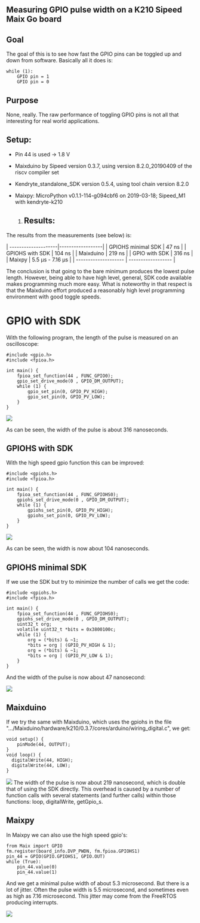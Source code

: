 Measuring GPIO pulse width on a K210 Sipeed Maix Go board
---------------------------------------------------------

Goal
----
The goal of this is to see how fast the GPIO pins can be toggled up and
down from software. Basically all it does is:

```
while (1):
    GPIO pin = 1
    GPIO pin = 0
```

Purpose
-------

None, really. The raw performance of toggling GPIO pins is not all that
interesting for real world applications.

Setup:
------

-   Pin 44 is used -&gt; 1.8 V

-   Maixduino by Sipeed version 0.3.7, using version 8.2.0\_20190409 of
    the riscv compiler set

-   Kendryte\_standalone\_SDK version 0.5.4, using tool chain version
    8.2.0

-   Maixpy: MicroPython v0.1.1-114-g094cbf6 on 2019-03-18; Sipeed\_M1
    with kendryte-k210

    1.  Results:
        --------

The results from the measurements (see below) is:

  | --------------------|------------------|
  | GPIOHS minimal SDK | 47 ns |
  | GPIOHS with SDK | 104 ns |
  | Maixduino | 219 ns |
  | GPIO with SDK | 316 ns |
  | Maixpy | 5.5 µs - 7.16 µs |
  | -------------------- | ------------------ |

The conclusion is that going to the bare minimum produces the lowest
pulse length. However, being able to have high level, general, SDK code
available makes programming much more easy. What is noteworthy in that
respect is that the Maixduino effort produced a reasonably high level
programming environment with good toggle speeds.

GPIO with SDK
=============

With the following program, the length of the pulse is measured on an
oscilloscope:

```
#include <gpio.h>
#include <fpioa.h>

int main() {
    fpioa_set_function(44 , FUNC_GPIO0);
    gpio_set_drive_mode(0 , GPIO_DM_OUTPUT);
    while (1) {
        gpio_set_pin(0, GPIO_PV_HIGH);
        gpio_set_pin(0, GPIO_PV_LOW);
    }
}
```

![](media/image1.bmp)

As can be seen, the width of the pulse is about 316 nanoseconds.

GPIOHS with SDK
---------------

With the high speed gpio function this can be improved:
```
#include <gpiohs.h>
#include <fpioa.h>

int main() {
    fpioa_set_function(44 , FUNC_GPIOHS0);
    gpiohs_set_drive_mode(0 , GPIO_DM_OUTPUT);
    while (1) {
        gpiohs_set_pin(0, GPIO_PV_HIGH);
        gpiohs_set_pin(0, GPIO_PV_LOW);
    }
}
```

![](media/image2.bmp)

As can be seen, the width is now about 104 nanoseconds.

GPIOHS minimal SDK
------------------

If we use the SDK but try to minimize the number of calls we get the
code:
```
#include <gpiohs.h>
#include <fpioa.h>

int main() {
    fpioa_set_function(44 , FUNC_GPIOHS0);
    gpiohs_set_drive_mode(0 , GPIO_DM_OUTPUT);
    uint32_t org;
    volatile uint32_t *bits = 0x3800100c;
    while (1) {
        org = (*bits) & ~1;
        *bits = org | (GPIO_PV_HIGH & 1);
        org = (*bits) & ~1;
        *bits = org | (GPIO_PV_LOW & 1);
    }
}
```
And the width of the pulse is now about 47 nanosecond:

![](media/image3.bmp)

Maixduino
---------

If we try the same with Maixduino, which uses the gpiohs in the file
".../Maixduino/hardware/k210/0.3.7/cores/arduino/wiring\_digital.c", we
get:
```
void setup() {
    pinMode(44, OUTPUT);
}
void loop() {
  digitalWrite(44, HIGH); 
  digitalWrite(44, LOW); 
}
```

![](media/image4.bmp)
The width of the pulse is now about 219
nanosecond, which is double that of using the SDK directly. This
overhead is caused by a number of function calls with several statements
(and further calls) within those functions: loop, digitalWrite,
getGpio\_s.

Maixpy
------

In Maixpy we can also use the high speed gpio's:
```
from Maix import GPIO
fm.register(board_info.DVP_PWDN, fm.fpioa.GPIOHS1)
pin_44 = GPIO(GPIO.GPIOHS1, GPIO.OUT)
while (True):
    pin_44.value(0)
    pin_44.value(1)
```

And we get a minimal pulse width of about 5.3 microsecond. But there is
a lot of jitter. Often the pulse width is 5.5 microsecond, and sometimes
even as high as 7.16 microsecond. This jitter may come from the FreeRTOS
producing interrupts.

![](media/image5.bmp)
